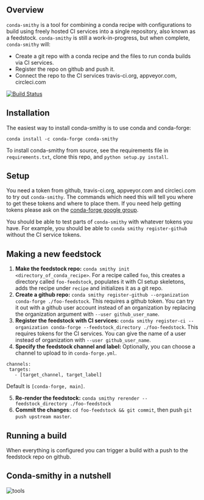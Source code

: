 Overview
--------

`conda-smithy` is a tool for combining a conda recipe with configurations to build using freely hosted CI services into a single repository, also known as a feedstock.
`conda-smithy` is still a work-in-progress, but when complete, `conda-smithy` will:

+ Create a git repo with a conda recipe and the files to run conda builds via CI
  services.
+ Register the repo on github and push it.
+ Connect the repo to the CI services travis-ci.org, appveyor.com, circleci.com

[![Build Status](https://travis-ci.org/conda-forge/conda-smithy.svg)](https://travis-ci.org/conda-forge/conda-smithy)

Installation
------------

The easiest way to install conda-smithy is to use conda and conda-forge:

```
conda install -c conda-forge conda-smithy
```

To install conda-smithy from source, see the requirements file in `requirements.txt`, clone this
repo, and `python setup.py install`.

Setup
-----

You need a token from github, travis-ci.org, appveyor.com and circleci.com to try out
`conda-smithy`. The commands which need this will tell you where to get these tokens and where to
place them. If you need help getting tokens please ask on the
[conda-forge google group](https://groups.google.com/forum/?hl=en#!forum/conda-forge).

You should be able to test parts of `conda-smithy` with whatever tokens you have.
For example, you should be able to `conda smithy register-github` without the CI service tokens.

Making a new feedstock
----------------------

1. **Make the feedstock repo:** `conda smithy init
<directory_of_conda_recipe>`.     For a recipe called `foo`, this creates a
directory called `foo-feedstock`, populates it with CI setup skeletons, adds the recipe under
`recipe` and initializes it as a git repo.
2. **Create a github repo:** `conda smithy register-github --organization conda-forge ./foo-feedstock`.
This requires a github token. You can try it out with a github user account
instead of an organization by replacing the organization argument with
`--user github_user_name`.
3. **Register the feedstock with CI services:**
`conda smithy register-ci --organization conda-forge --feedstock_directory ./foo-feedstock`.
This requires tokens for the CI services. You can give the name of a user instead
of organization with `--user github_user_name`.
4. **Specify the feedstock channel and label:**
Optionally, you can choose a channel to upload to in `conda-forge.yml`.
  ```
  channels:
   targets:
     - [target_channel, target_label]
  ```
  Default is `[conda-forge, main]`.
  
5. **Re-render the feedstock:** ``conda smithy rerender --feedstock_directory ./foo-feedstock``
6. **Commit the changes:** ``cd foo-feedstock && git commit``, then push ``git push upstream master``.

Running a build
---------------

When everything is configured you can trigger a build with a push to the feedstock repo on github.


Conda-smithy in a nutshell
--------------------------

![tools](http://imgs.xkcd.com/comics/tools.png)
